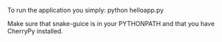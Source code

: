 To run the application you simply:
    python helloapp.py

Make sure that snake-guice is in your PYTHONPATH and
that you have CherryPy installed.
